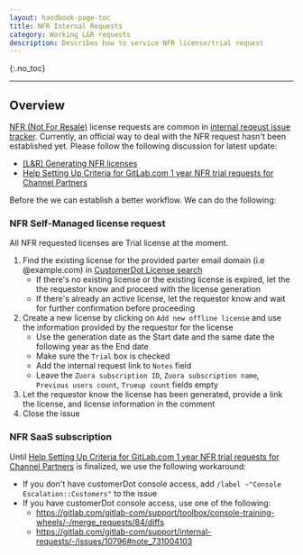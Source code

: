 ```yaml
---
layout: handbook-page-toc
title: NFR Internal Requests
category: Working L&R requests
description: Describes how to service NFR license/trial request
---
```


{:.no_toc}

----


## Overview

[NFR (Not For Resale)](https://about.gitlab.com/handbook/resellers/#nfr-programpolicy) license requests are common in [internal reqeust issue tracker](https://gitlab.com/gitlab-com/support/internal-requests/-/issues). Currently, an official way to deal with the NFR request hasn't been established yet. Please follow the following discussion for latest update:

- [[L&R] Generating NFR licenses](https://gitlab.com/gitlab-com/support/support-team-meta/-/issues/3336)
- [Help Setting Up Criteria for GitLab.com 1 year NFR trial requests for Channel Partners](https://gitlab.com/gitlab-com/support/support-team-meta/-/issues/3769)

Before the we can establish a better workflow. We can do the following:

### NFR Self-Managed license request

All NFR requested licenses are Trial license at the moment.

1. Find the existing license for the provided parter email domain (i.e @example.com) in [CustomerDot License search](https://customers.gitlab.com/admin/license)
   - If there's no existing license or the existing license is expired, let the the requestor know and proceed with the license generation
   - If there's already an active license, let the requestor know and wait for further confirmation before proceeding
1. Create a new license by clicking on `Add new offline license` and use the information provided by the requestor for the license
   - Use the generation date as the Start date and the same date the following year as the End date 
   - Make sure the `Trial` box is checked
   - Add the internal request link to `Notes` field
   - Leave the `Zuora subscription ID`, `Zuora subscription name`, `Previous users count`, `Trueup count` fields empty
1. Let the requestor know the license has been generated, provide a link the license, and license information in the comment
1. Close the issue

### NFR SaaS subscription

Until [Help Setting Up Criteria for GitLab.com 1 year NFR trial requests for Channel Partners](https://gitlab.com/gitlab-com/support/support-team-meta/-/issues/3769) is finalized, we use the following workaround:

- If you don't have customerDot console access, add `/label ~"Console Escalation::Customers"` to the issue
- If you have customerDot console access, use one of the following:
   - https://gitlab.com/gitlab-com/support/toolbox/console-training-wheels/-/merge_requests/84/diffs
   - https://gitlab.com/gitlab-com/support/internal-requests/-/issues/10796#note_731004103
